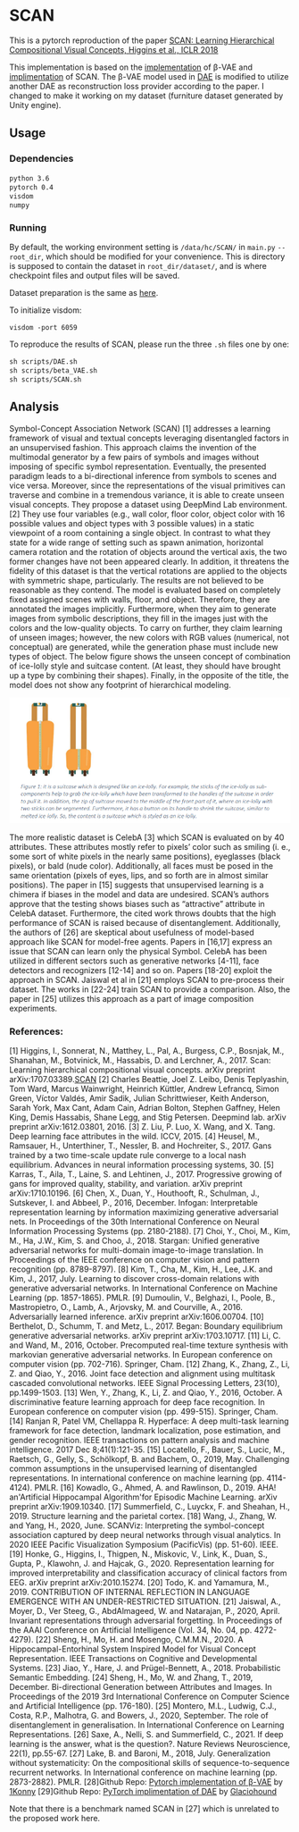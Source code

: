 # SCAN
This is a pytorch reproduction of the paper [SCAN: Learning Hierarchical Compositional Visual Concepts, Higgins et al., ICLR 2018][SCAN]

This implementation is based on the [implementation][beta-VAE] of β-VAE and [implimentation][DAE] of SCAN.
The β-VAE model used in [DAE] is modified to utilize another DAE as reconstruction loss provider according to the paper.
I changed to make it working on my dataset (furniture dataset generated by Unity engine).

## Usage

### Dependencies
```
python 3.6
pytorch 0.4
visdom
numpy
```

### Running

By default, the working environment setting is `/data/hc/SCAN/` in `main.py` `--root_dir`, which should be modified for your convenience.
This is directory is supposed to contain the dataset in `root_dir/dataset/`, and is where checkpoint files and output files will be saved.

Dataset preparation is the same as [here](https://github.com/1Konny/FactorVAE).

To initialize visdom:

    visdom -port 6059

To reproduce the results of SCAN, please run the three `.sh` files one by one:

    sh scripts/DAE.sh
    sh scripts/beta_VAE.sh
    sh scripts/SCAN.sh

## Analysis
Symbol-Concept Association Network (SCAN) [1] addresses a learning framework of visual and textual concepts leveraging disentangled factors in an unsupervised fashion.  This approach claims the invention of the multimodal generator by a few pairs of symbols and images without imposing of specific symbol representation. Eventually, the presented paradigm leads to a bi-directional inference from symbols to scenes and vice versa. Moreover, since the representations of the visual primitives can traverse and combine in a tremendous variance, it is able to create unseen visual concepts. 
They propose a dataset using DeepMind Lab environment. [2] They use four variables (e.g., wall color, floor color, object color with 16 possible values and object types with 3 possible values) in a static viewpoint of a room containing a single object. In contrast to what they state for a wide range of setting such as spawn animation, horizontal camera rotation and the rotation of objects around the vertical axis, the two former changes have not been appeared clearly. In addition, it threatens the fidelity of this dataset is that the vertical rotations are applied to the objects with symmetric shape, particularly. The results are not believed to be reasonable as they contend. The model is evaluated based on completely fixed assigned scenes with walls, floor, and object. Therefore, they are annotated the images implicitly. Furthermore, when they aim to generate images from symbolic descriptions, they fill in the images just with the colors and the low-quality objects. To carry on further, they claim learning of unseen images; however, the new colors with RGB values (numerical, not conceptual) are generated, while the generation phase must include new types of object. The below figure shows the unseen concept of combination of ice-lolly style and suitcase content. (At least, they should have brought up a type by combining their shapes). Finally, in the opposite of the title, the model does not show any footprint of hierarchical modeling.

![suitcase](results/suitcase.PNG)

The more realistic dataset is CelebA [3] which SCAN is evaluated on by 40 attributes. These attributes mostly refer to pixels’ color such as smiling (i. e., some sort of white pixels in the nearly same positions), eyeglasses (black pixels), or bald (nude color). Additionally, all faces must be posed in the same orientation (pixels of eyes, lips, and so forth are in almost similar positions). 
The paper in [15] suggests that unsupervised learning is a chimera if biases in the model and data are undesired. SCAN’s authors approve that the testing shows biases such as “attractive” attribute in CelebA dataset. Furthermore, the cited work throws doubts that the high performance of SCAN is raised because of disentanglement. Additionally, the authors of [26] are skeptical about usefulness of model-based approach like SCAN for model-free agents. 
Papers in [16,17] express an issue that SCAN can learn only the physical Symbol.
CelebA has been utilized in different sectors such as generative networks [4-11], face detectors and recognizers [12-14] and so on. 
Papers [18-20] exploit the approach in SCAN. Jaiswal et al in [21] employs SCAN to pre-process their dataset. The works in [22-24] train SCAN to provide a comparison. Also, the paper in [25] utilizes this approach as a part of image composition experiments.


### References:
[1] Higgins, I., Sonnerat, N., Matthey, L., Pal, A., Burgess, C.P., Bosnjak, M., Shanahan, M., Botvinick, M., Hassabis, D. and Lerchner, A., 2017. Scan: Learning hierarchical compositional visual concepts. arXiv preprint arXiv:1707.03389.[SCAN]
[2] Charles Beattie, Joel Z. Leibo, Denis Teplyashin, Tom Ward, Marcus Wainwright, Heinrich Küttler, Andrew Lefrancq, Simon Green, Víctor Valdés, Amir Sadik, Julian Schrittwieser, Keith Anderson, Sarah York, Max Cant, Adam Cain, Adrian Bolton, Stephen Gaffney, Helen King, Demis Hassabis, Shane Legg, and Stig Petersen. Deepmind lab. arXiv preprint arXiv:1612.03801, 2016.
[3] Z. Liu, P. Luo, X. Wang, and X. Tang. Deep learning face attributes in the wild. ICCV, 2015.
[4] Heusel, M., Ramsauer, H., Unterthiner, T., Nessler, B. and Hochreiter, S., 2017. Gans trained by a two time-scale update rule converge to a local nash equilibrium. Advances in neural information processing systems, 30.
[5] Karras, T., Aila, T., Laine, S. and Lehtinen, J., 2017. Progressive growing of gans for improved quality, stability, and variation. arXiv preprint arXiv:1710.10196.
[6] Chen, X., Duan, Y., Houthooft, R., Schulman, J., Sutskever, I. and Abbeel, P., 2016, December. Infogan: Interpretable representation learning by information maximizing generative adversarial nets. In Proceedings of the 30th International Conference on Neural Information Processing Systems (pp. 2180-2188).
[7] Choi, Y., Choi, M., Kim, M., Ha, J.W., Kim, S. and Choo, J., 2018. Stargan: Unified generative adversarial networks for multi-domain image-to-image translation. In Proceedings of the IEEE conference on computer vision and pattern recognition (pp. 8789-8797).
[8] Kim, T., Cha, M., Kim, H., Lee, J.K. and Kim, J., 2017, July. Learning to discover cross-domain relations with generative adversarial networks. In International Conference on Machine Learning (pp. 1857-1865). PMLR.
[9] Dumoulin, V., Belghazi, I., Poole, B., Mastropietro, O., Lamb, A., Arjovsky, M. and Courville, A., 2016. Adversarially learned inference. arXiv preprint arXiv:1606.00704.
[10] Berthelot, D., Schumm, T. and Metz, L., 2017. Began: Boundary equilibrium generative adversarial networks. arXiv preprint arXiv:1703.10717.
[11] Li, C. and Wand, M., 2016, October. Precomputed real-time texture synthesis with markovian generative adversarial networks. In European conference on computer vision (pp. 702-716). Springer, Cham.
[12] Zhang, K., Zhang, Z., Li, Z. and Qiao, Y., 2016. Joint face detection and alignment using multitask cascaded convolutional networks. IEEE Signal Processing Letters, 23(10), pp.1499-1503.
[13] Wen, Y., Zhang, K., Li, Z. and Qiao, Y., 2016, October. A discriminative feature learning approach for deep face recognition. In European conference on computer vision (pp. 499-515). Springer, Cham.
[14] Ranjan R, Patel VM, Chellappa R. Hyperface: A deep multi-task learning framework for face detection, landmark localization, pose estimation, and gender recognition. IEEE transactions on pattern analysis and machine intelligence. 2017 Dec 8;41(1):121-35.
[15] Locatello, F., Bauer, S., Lucic, M., Raetsch, G., Gelly, S., Schölkopf, B. and Bachem, O., 2019, May. Challenging common assumptions in the unsupervised learning of disentangled representations. In international conference on machine learning (pp. 4114-4124). PMLR.
[16] Kowadlo, G., Ahmed, A. and Rawlinson, D., 2019. AHA! an'Artificial Hippocampal Algorithm'for Episodic Machine Learning. arXiv preprint arXiv:1909.10340.
[17] Summerfield, C., Luyckx, F. and Sheahan, H., 2019. Structure learning and the parietal cortex.
[18] Wang, J., Zhang, W. and Yang, H., 2020, June. SCANViz: Interpreting the symbol-concept association captured by deep neural networks through visual analytics. In 2020 IEEE Pacific Visualization Symposium (PacificVis) (pp. 51-60). IEEE.
[19] Honke, G., Higgins, I., Thigpen, N., Miskovic, V., Link, K., Duan, S., Gupta, P., Klawohn, J. and Hajcak, G., 2020. Representation learning for improved interpretability and classification accuracy of clinical factors from EEG. arXiv preprint arXiv:2010.15274.
[20] Todo, K. and Yamamura, M., 2019. CONTRIBUTION OF INTERNAL REFLECTION IN LANGUAGE EMERGENCE WITH AN UNDER-RESTRICTED SITUATION.
[21] Jaiswal, A., Moyer, D., Ver Steeg, G., AbdAlmageed, W. and Natarajan, P., 2020, April. Invariant representations through adversarial forgetting. In Proceedings of the AAAI Conference on Artificial Intelligence (Vol. 34, No. 04, pp. 4272-4279).
[22] Sheng, H., Mo, H. and Mosengo, C.M.M.N., 2020. A Hippocampal-Entorhinal System Inspired Model for Visual Concept Representation. IEEE Transactions on Cognitive and Developmental Systems.
[23] Jiao, Y., Hare, J. and Prügel-Bennett, A., 2018. Probabilistic Semantic Embedding.
[24] Sheng, H., Mo, W. and Zhang, T., 2019, December. Bi-directional Generation between Attributes and Images. In Proceedings of the 2019 3rd International Conference on Computer Science and Artificial Intelligence (pp. 176-180).
[25] Montero, M.L., Ludwig, C.J., Costa, R.P., Malhotra, G. and Bowers, J., 2020, September. The role of disentanglement in generalisation. In International Conference on Learning Representations.
[26] Saxe, A., Nelli, S. and Summerfield, C., 2021. If deep learning is the answer, what is the question?. Nature Reviews Neuroscience, 22(1), pp.55-67.
[27] Lake, B. and Baroni, M., 2018, July. Generalization without systematicity: On the compositional skills of sequence-to-sequence recurrent networks. In International conference on machine learning (pp. 2873-2882). PMLR.
[28]Github Repo: [Pytorch implementation of β-VAE][beta-VAE] by [1Konny](https://github.com/1Konny)
[29]Github Repo: [PyTorch implimentation of DAE][DAE] by [Glaciohound](https://github.com/Glaciohound)

Note that there is a benchmark named SCAN in [27] which is unrelated to the proposed work here.


[SCAN]: https://arxiv.org/abs/1707.03389
[beta-VAE]: https://github.com/1Konny/Beta-VAE 
[DAE]: https://github.com/Glaciohound/SCAN
[issue]: https://github.com/miyosuda/scan/issues/1
